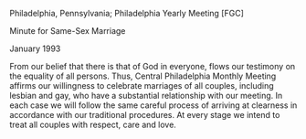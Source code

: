 Philadelphia, Pennsylvania; Philadelphia Yearly Meeting [FGC] 

Minute for Same-Sex Marriage 

January 1993

From our belief that there is that of God in everyone, flows our testimony on the equality of all persons. Thus, Central Philadelphia Monthly Meeting affirms our willingness to celebrate marriages of all couples, including lesbian and gay, who have a substantial relationship with our meeting. In each case we will follow the same careful process of arriving at clearness in accordance with our traditional procedures. At every stage we intend to treat all couples with respect, care and love.
